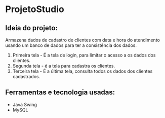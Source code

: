 # ProjetoStudio
## Ideia do projeto:
Armazena dados de cadastro de clientes com data e hora do atendimento usando um banco de dados para ter a consistência dos dados.

1. Primeira tela - É a tela de login, para limitar o acesso a os dados dos clientes.
2. Segunda tela - é a tela para cadastra os clientes.
3. Terceira tela - É a última tela, consulta todos os dados dos clientes cadastrados.


## Ferramentas e tecnologia usadas:
- Java Swing
- MySQL
